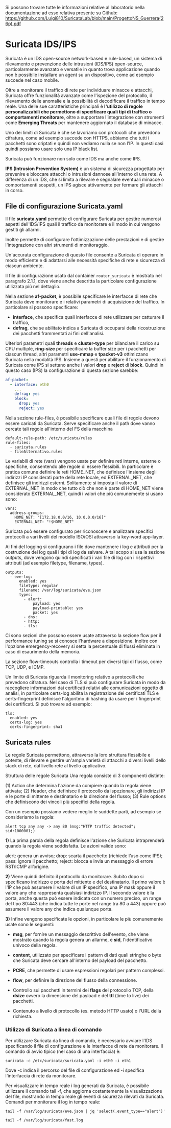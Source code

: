 Si possono trovare tutte le informazioni relative al laboratorio nella documentazione ad esso relativa presente su Github:   https://github.com/Luigi810/SuricataLab/blob/main/ProgettoNS_Guerrera(26p).pdf

# Suricata IDS/IPS

Suricata è un IDS open-source network-based e rule-based, un sistema di rilevamento e prevenzione delle intrusioni (IDS/IPS) open-source, particolarmente avanzato e versatile in quanto trova applicazione quando non è possibile installare un agent su un dispositivo, come ad esempio succede nel caso mobile.

Oltre a monitorare il traffico di rete per individuare minacce e attacchi, Suricata offre funzionalità avanzate come l'ispezione del protocollo, il rilevamento delle anomalie e la possibilità di decodificare il traffico in tempo reale. Una delle sue caratteristiche principali è **l'utilizzo di regole personalizzabili che permettono di specificare quali tipi di traffico o comportamenti monitorare**, oltre a supportare l'integrazione con strumenti come **Emerging Threats** per mantenere aggiornato il database di minacce.

Uno dei limiti di Suricata è che se lavoriamo con protocolli che prevedono cifratura, come ad esempio succede con HTTPS, abbiamo che tutti i pacchetti sono criptati e quindi non vediamo nulla se non l’IP. In questi casi quindi possiamo usare solo una IP black list.

Suricata può funzionare non solo come IDS ma anche come IPS.

**IPS (Intrusion Prevention System)** è un sistema di sicurezza progettato per prevenire e bloccare attacchi o intrusioni dannose all'interno di una rete. A differenza di un IDS, che si limita a rilevare e segnalare eventuali minacce o comportamenti sospetti, un IPS agisce attivamente per fermare gli attacchi in corso.

## File di configurazione Suricata.yaml

Il file **suricata.yaml** permette di configurare Suricata per gestire numerosi aspetti dell'IDS/IPS quali il traffico da monitorare e il modo in cui vengono gestiti gli allarmi.

Inoltre permette di configurare l’ottimizzazione delle prestazioni e di gestire l'integrazione con altri strumenti di monitoraggio.

Un'accurata configurazione di questo file consente a Suricata di operare in modo efficiente e di adattarsi alle necessità specifiche di rete e sicurezza di ciascun ambiente.

Il file di configurazione usato dal container `router_suricata` è mostrato nel paragrafo 2.1.1, dove viene anche descritta la particolare configurazione utilizzata più nel dettaglio.

Nella sezione **af-packet**, è possibile specificare le interfacce di rete che Suricata deve monitorare e i relativi parametri di acquisizione del traffico.
In particolare si possono specificare:
- **interface**, che specifica quali interfacce di rete utilizzare per catturare il traffico,
- **defrag**, che se abilitato indica a Suricata di occuparsi della ricostruzione dei pacchetti frammentati ai fini dell'analisi.

Ulteriori parametri quali **threads** e **cluster-type** per bilanciare il carico su CPU multiple, **ring-size** per specificare la buffer size per i pacchetti per ciascun thread, altri parametri **use-mmap** e **tpacket-v3** ottimizzano Suricata nella modalità IPS. Insieme a questi per abilitare il funzionamento di Suricata come IPS si settano anche i valori **drop** e **reject** di **block**. Quindi in questo caso (IPS) la configurazione di questa sezione sarebbe:

```yaml
af-packet:
  - interface: eth0
    ...
    defrag: yes
    block:
      drop: yes
      reject: yes
```


Nella sezione rule-files, è possibile specificare quali file di regole devono essere caricati da Suricata. Serve specificare anche il path dove vanno cercate tali regole all'interno del FS della macchina
```
default-rule-path: /etc/suricata/rules
rule-files:
  - suricata.rules
  - fileAlternativo.rules
```
Le variabili di rete (vars) vengono usate per definire reti interne, esterne o specifiche, consentendo alle regole di essere flessibili. In particolare è pratica comune definire le reti HOME_NET, che definisce l'insieme degli indirizzi IP considerati parte della rete locale, ed EXTERNAL_NET, che definisce gli indirizzi esterni. Solitamente si imposta il valore di EXTERNAL_NET in modo che tutto ciò che non è parte di HOME_NET viene considerato EXTERNAL_NET, quindi i valori che più comunemente si usano sono:

```
vars:
  address-groups:
    HOME_NET: "[172.18.0.0/16, 10.0.0.0/16]"
    EXTERNAL_NET: "!$HOME_NET"
```

Suricata può essere configurato per riconoscere e analizzare specifici protocolli a vari livelli del modello ISO/OSI attraverso la key-word app-layer.

Ai fini del logging si configurano i file dove mantenere i log e attributi per la costruzione dei log quali i tipi di log da salvare. A tal scopo si usa la sezione outputs, dove vengono quindi specificati i vari file di log con i rispettivi attributi (ad esempio filetype, filename, types).

```
outputs:
  - eve-log:
      enabled: yes
      filetype: regular
      filename: /var/log/suricata/eve.json
      types:
        - alert:
            payload: yes
            payload-printable: yes
            packet: yes
        - dns:
        - http:
        - tls:
```

Ci sono sezioni che possono essere usate attraverso la sezione flow per il performance tuning se si conosce l'hardware a disposizione. Inoltre con l'opzione emergency-recovery si setta la percentuale di flussi eliminata in caso di esaurimento della memoria.

La sezione flow-timeouts controlla i timeout per diversi tipi di flusso, come TCP, UDP, e ICMP.

Un limite di Suricata riguarda il monitoring relativo a protocolli che prevedono cifratura. Nel caso di TLS si può configurare Suricata in modo da raccogliere informazioni dai certificati relativi alle comunicazioni oggetto di analisi, in particolare certs-log abilita la registrazione dei certificati TLS e certs-fingerprint definisce l'algoritmo di hashing da usare per i fingerprint dei certificati. Si può trovare ad esempio:
```
tls:
  enabled: yes
  certs-log: yes
  certs-fingerprint: sha1
```
## Suricata rules
Le regole Suricata permettono, attraverso la loro struttura flessibile e potente, di rilevare e gestire un'ampia varietà di attacchi a diversi livelli dello stack di rete, dal livello rete al livello applicativo.

Struttura delle regole Suricata
Una regola consiste di 3 componenti distinte:

(1) Action che determina l'azione da compiere quando la regola viene attivata;
(2) Header, che definisce il protocollo da ispezionare, gli indirizzi IP e le porte di mittente e destinatario e la direzione del flusso;
(3) Rule options che definiscono dei vincoli più specifici della regola.

Con un esempio possiamo vedere meglio le suddette parti, ad esempio se consideriamo la regola:

```
alert tcp any any -> any 80 (msg:"HTTP traffic detected"; sid:1000001;)
```

**1)**  La prima parola della regola definisce l'azione che Suricata intraprenderà quando la regola viene soddisfatta. Le azioni valide sono:

alert: genera un avviso;
drop: scarta il pacchetto (richiede l’uso come IPS);
pass: ignora il pacchetto;
reject: blocca e invia un messaggio di errore RST/ICMP all’origine.

**2)**  Viene quindi definito il protocollo da monitorare. Subito dopo si specificano indirizzo e porta del mittente e del destinatario. Il primo valore è l'IP che può assumere il valore di un IP specifico, una IP mask oppure il valore any che rappresenta qualsiasi indirizzo IP. Il secondo valore è la porta, anche questa può essere indicata con un numero preciso, un range del tipo 80:443 (che indica tutte le porte nel range tra 80 a 443) oppure può assumere il valore any che indica qualunque porta.

**3)** Infine vengono specificate le opzioni, in particolare le più comunemente usate sono le seguenti:
- **msg**, per fornire un messaggio descrittivo dell'evento, che viene mostrato quando la regola genera un allarme, e **sid**, l'identificativo univoco della regola.
    
- **content**, utilizzato per specificare i pattern di dati quali stringhe o byte che Suricata deve cercare all'interno del payload del pacchetto.
    
- **PCRE**, che permette di usare espressioni regolari per pattern complessi.
    
- **flow**, per definire la direzione del flusso della connessione.
    
- Controllo sui pacchetti in termini dei **flags** del protocollo TCP, della **dsize** ovvero la dimensione del payload e del **ttl** (time to live) dei pacchetti.
    
- Contenuto a livello di protocollo (es. metodo HTTP usato) o l'URL della richiesta.

### Utilizzo di Suricata a linea di comando

Per utilizzare Suricata da linea di comando, è necessario avviare l'IDS specificando il file di configurazione e le interfacce di rete da monitorare. Il comando di avvio tipico (nel caso di una interfaccia) è:

```
suricata -c /etc/suricata/suricata.yaml -i eth0 -i eth1
```
Dove -c indica il percorso del file di configurazione ed -i specifica l'interfaccia di rete da monitorare.

Per visualizzare in tempo reale i log generati da Suricata, è possibile utilizzare il comando tail -f, che aggiorna costantemente la visualizzazione del file, mostrando in tempo reale gli eventi di sicurezza rilevati da Suricata. Comandi per monitorare il log in tempo reale:

```
tail -f /var/log/suricata/eve.json | jq 'select(.event_type=="alert")'

tail -f /var/log/suricata/fast.log

```
